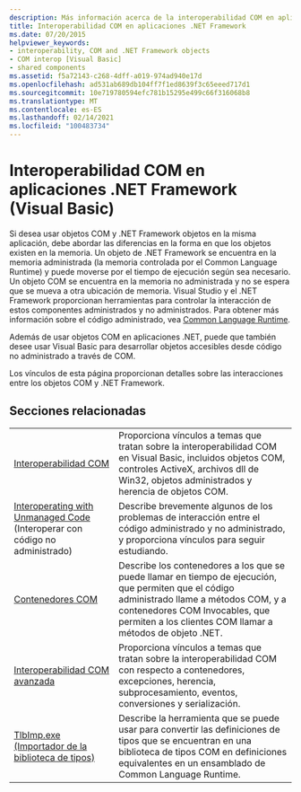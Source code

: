 ```yaml
---
description: Más información acerca de la interoperabilidad COM en aplicaciones de .NET Framework (Visual Basic)
title: Interoperabilidad COM en aplicaciones .NET Framework
ms.date: 07/20/2015
helpviewer_keywords:
- interoperability, COM and .NET Framework objects
- COM interop [Visual Basic]
- shared components
ms.assetid: f5a72143-c268-4dff-a019-974ad940e17d
ms.openlocfilehash: ad531ab689db104ff7f1ed8639f3c65eeed717d1
ms.sourcegitcommit: 10e719780594efc781b15295e499c66f316068b8
ms.translationtype: MT
ms.contentlocale: es-ES
ms.lasthandoff: 02/14/2021
ms.locfileid: "100483734"
---
```

# <a name="com-interoperability-in-net-framework-applications-visual-basic"></a>Interoperabilidad COM en aplicaciones .NET Framework (Visual Basic)

Si desea usar objetos COM y .NET Framework objetos en la misma aplicación, debe abordar las diferencias en la forma en que los objetos existen en la memoria. Un objeto de .NET Framework se encuentra en la memoria administrada (la memoria controlada por el Common Language Runtime) y puede moverse por el tiempo de ejecución según sea necesario. Un objeto COM se encuentra en la memoria no administrada y no se espera que se mueva a otra ubicación de memoria. Visual Studio y el .NET Framework proporcionan herramientas para controlar la interacción de estos componentes administrados y no administrados. Para obtener más información sobre el código administrado, vea [Common Language Runtime](../../../standard/clr.md).

Además de usar objetos COM en aplicaciones .NET, puede que también desee usar Visual Basic para desarrollar objetos accesibles desde código no administrado a través de COM.

Los vínculos de esta página proporcionan detalles sobre las interacciones entre los objetos COM y .NET Framework.

## <a name="related-sections"></a>Secciones relacionadas

| | |
|---------|---------|
| [Interoperabilidad COM](index.md) | Proporciona vínculos a temas que tratan sobre la interoperabilidad COM en Visual Basic, incluidos objetos COM, controles ActiveX, archivos dll de Win32, objetos administrados y herencia de objetos COM. |
| [Interoperating with Unmanaged Code](../../../framework/interop/index.md) (Interoperar con código no administrado) | Describe brevemente algunos de los problemas de interacción entre el código administrado y no administrado, y proporciona vínculos para seguir estudiando. |
| [Contenedores COM](../../../standard/native-interop/com-wrappers.md) | Describe los contenedores a los que se puede llamar en tiempo de ejecución, que permiten que el código administrado llame a métodos COM, y a contenedores COM Invocables, que permiten a los clientes COM llamar a métodos de objeto .NET. |
| [Interoperabilidad COM avanzada](../../../framework/interop/index.md) | Proporciona vínculos a temas que tratan sobre la interoperabilidad COM con respecto a contenedores, excepciones, herencia, subprocesamiento, eventos, conversiones y serialización. |
| [TlbImp.exe (Importador de la biblioteca de tipos)](../../../framework/tools/tlbimp-exe-type-library-importer.md) | Describe la herramienta que se puede usar para convertir las definiciones de tipos que se encuentran en una biblioteca de tipos COM en definiciones equivalentes en un ensamblado de Common Language Runtime. |
